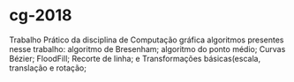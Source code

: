 # cg-2018

Trabalho Prático da disciplina de Computação gráfica
algoritmos presentes nesse trabalho:
  algoritmo de Bresenham;
  algoritmo do ponto médio; 
  Curvas Bézier;
  FloodFill;
  Recorte de linha;
  e Transformações básicas(escala, translação e rotação;
  
  

